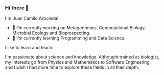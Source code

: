 ### Hi there 👋

I'm Juan Camilo Arboleda!
<!--
**Nesper94/Nesper94** is a ✨ _special_ ✨ repository because its `README.md` (this file) appears on your GitHub profile.

Here are some ideas to get you started:

- 🔭 I’m currently working on ...
- 🌱 I’m currently learning ...
- 👯 I’m looking to collaborate on ...
- 🤔 I’m looking for help with ...
- 💬 Ask me about ...
- 📫 How to reach me: ...
- 😄 Pronouns: ...
- ⚡ Fun fact: ...
-->

- 🔭 I’m currently working on Metagenomics, Computational Biology, Microbial Ecology and Bioprospecting.
- 🌱 I’m currently learning Programming and Data Science.

I like to learn and teach.

I'm passionate about science and knowledge. Althought trained as biologist,
my interests go from Physics and Mathematics to Software Engineering, and
I wish I had more time to explore these fields in all their depth.
